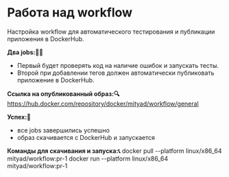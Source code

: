 # Работа над workflow
Настройка workflow для автоматического тестирования и публикации приложения в DockerHub. 

**Два jobs:🔖🔖**
- Первый будет проверять код на наличие ошибок и запускать тесты.
- Второй при добавлении тегов должен автоматически публиковать приложение в DockerHub.

**Cсылка на опубликованный образ:🔍**
https://hub.docker.com/repository/docker/mityad/workflow/general

**Успех:🎁**
- все jobs завершились успешно 
- образ скачивается с DockerHub и запускается

**Команды для скачивания и запуска:📞**
docker pull --platform linux/x86_64 mityad/workflow:pr-1
docker run --platform linux/x86_64 mityad/workflow:pr-1
